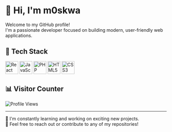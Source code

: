 # 👋 Hi, I'm m0skwa

Welcome to my GitHub profile!  
I'm a passionate developer focused on building modern, user-friendly web applications.

## 🚀 Tech Stack

<p align="left">
  <img src="https://cdn.jsdelivr.net/gh/devicons/devicon/icons/react/react-original.svg" alt="React" width="40" height="40"/>
  <img src="https://cdn.jsdelivr.net/gh/devicons/devicon/icons/javascript/javascript-original.svg" alt="JavaScript" width="40" height="40"/>
  <img src="https://cdn.jsdelivr.net/gh/devicons/devicon/icons/php/php-original.svg" alt="PHP" width="40" height="40"/>
  <img src="https://cdn.jsdelivr.net/gh/devicons/devicon/icons/html5/html5-original.svg" alt="HTML5" width="40" height="40"/>
  <img src="https://cdn.jsdelivr.net/gh/devicons/devicon/icons/css3/css3-original.svg" alt="CSS3" width="40" height="40"/>
</p>

## 📊 Visitor Counter

![Profile Views](https://komarev.com/ghpvc/?username=m0skwa&color=0e75b6&style=flat)

---

🌱 I'm constantly learning and working on exciting new projects.  
💬 Feel free to reach out or contribute to any of my repositories!
